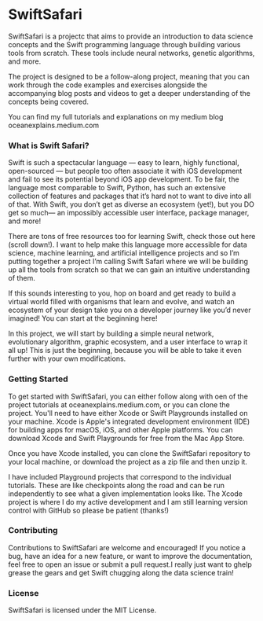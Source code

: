 # SwiftSafari

SwiftSafari is a projectc that aims to provide an introduction to data science concepts and the Swift programming language through building various tools from scratch. These tools include neural networks, genetic algorithms, and more.

The project is designed to be a follow-along project, meaning that you can work through the code examples and exercises alongside the accompanying blog posts and videos to get a deeper understanding of the concepts being covered.

You can find my full tutorials and explanations on my medium blog oceanexplains.medium.com

### What is Swift Safari?

Swift is such a spectacular language — easy to learn, highly functional, open-sourced — but people too often associate it with iOS development and fail to see its potential beyond iOS app development. To be fair, the language most comparable to Swift, Python, has such an extensive collection of features and packages that it’s hard not to want to dive into all of that. With Swift, you don’t get as diverse an ecosystem (yet!), but you DO get so much— an impossibly accessible user interface, package manager, and more!

There are tons of free resources too for learning Swift, check those out here (scroll down!). I want to help make this language more accessible for data science, machine learning, and artificial intelligence projects and so I’m putting together a project I’m calling Swift Safari where we will be building up all the tools from scratch so that we can gain an intuitive understanding of them.

If this sounds interesting to you, hop on board and get ready to build a virtual world filled with organisms that learn and evolve, and watch an ecosystem of your design take you on a developer journey like you’d never imagined! You can start at the beginning here!

In this project, we will start by building a simple neural network, evolutionary algorithm, graphic ecosystem, and a user interface to wrap it all up! This is just the beginning, because you will be able to take it even further with your own modifications.

### Getting Started

To get started with SwiftSafari, you can either follow along with oen of the project tutorials at oceanexplains.medium.com, or you can clone the project. You'll need to have either Xcode or Swift Playgrounds installed on your machine. Xcode is Apple's integrated development environment (IDE) for building apps for macOS, iOS, and other Apple platforms. You can download Xcode and Swift Playgrounds for free from the Mac App Store.

Once you have Xcode installed, you can clone the SwiftSafari repository to your local machine, or download the project as a zip file and then unzip it.

I have included Playground projects that correspond to the individual tutorials. These are like checkpoints along the road and can be run independently to see what a given implementation looks like. The Xcode project is where I do my active development and I am still learning version control with GitHub so please be patient (thanks!)

### Contributing

Contributions to SwiftSafari are welcome and encouraged! If you notice a bug, have an idea for a new feature, or want to improve the documentation, feel free to open an issue or submit a pull request.I really just want to ghelp grease the gears and get Swift chugging along the data science train!

### License

SwiftSafari is licensed under the MIT License.
